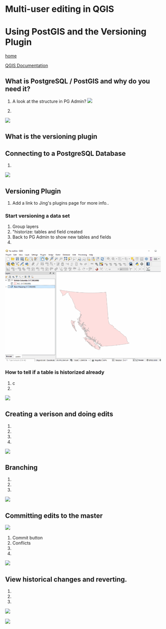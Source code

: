 #  Multi-user editing in QGIS
#  Using PostGIS and the Versioning Plugin

[home](../readme.md)

[QGIS Documentation](https://docs.qgis.org/testing/en/docs/gentle_gis_introduction/data_capture.html)


## What is PostgreSQL / PostGIS and why do you need it?
1. A look at the structure in PG Admin?
![](../images/)

2. 

![](../images/)

## What is the versioning plugin

## Connecting to a PostgreSQL Database
1. 
![](../images/)

## Versioning Plugin
1. Add a link to Jing's plugins page for more info..
### Start versioning a data set
1. Group layers
2. "historize: tables and field created
3. Back to PG Admin to show new tables and fields
4. 
![](../images/create_grid.gif)
### How to tell if a table is historized already
1. c
2. 
![](../images/)
## Creating a verison and doing edits
1. 
2. 
3. 
4. 
![](../images/)
## Branching
1.  
2. 
3. 
![](../images/)
## Committing edits to the master

![](../images/)
1. Commit button
2. Conflicts
3. 
4. 
![](../images/)

## View historical changes and reverting.
1. 
2. 
3. 
![](../images/)


![](../images/)

